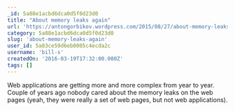```yaml
---
_id: 5a88e1acbd6dca0d5f0d23d0
title: "About memory leaks again"
url: 'https://antongorbikov.wordpress.com/2015/08/27/about-memory-leaks-again/'
category: 5a88e1acbd6dca0d5f0d23d0
slug: 'about-memory-leaks-again'
user_id: 5a83ce59d6eb0005c4ecda2c
username: 'bill-s'
createdOn: '2016-03-19T17:32:00.000Z'
tags: []
---
```


Web applications are getting more and more complex from year to year. Couple of years ago nobody cared about the memory leaks on the web pages (yeah, they were really a set of web pages, but not web applications). 
